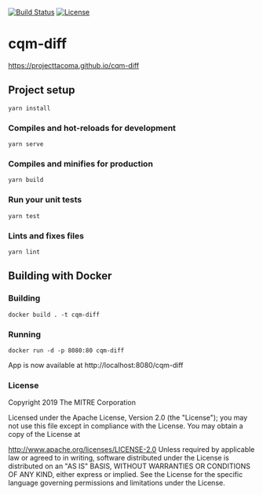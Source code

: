 [![Build Status](https://travis-ci.com/projecttacoma/cqm-diff.svg?branch=master)](https://travis-ci.com/projecttacoma/cqm-diff)
[![License](https://img.shields.io/badge/License-Apache%202.0-blue.svg)](https://opensource.org/licenses/Apache-2.0)

# cqm-diff

https://projecttacoma.github.io/cqm-diff

## Project setup
```
yarn install
```

### Compiles and hot-reloads for development
```
yarn serve
```

### Compiles and minifies for production
```
yarn build
```

### Run your unit tests
```
yarn test
```

### Lints and fixes files
```
yarn lint
```

## Building with Docker

### Building

```
docker build . -t cqm-diff
```

### Running

```
docker run -d -p 8080:80 cqm-diff
```

App is now available at http://localhost:8080/cqm-diff



### License
Copyright 2019 The MITRE Corporation

Licensed under the Apache License, Version 2.0 (the "License"); you may not use this file except in compliance with the License. You may obtain a copy of the License at

http://www.apache.org/licenses/LICENSE-2.0
Unless required by applicable law or agreed to in writing, software distributed under the License is distributed on an "AS IS" BASIS, WITHOUT WARRANTIES OR CONDITIONS OF ANY KIND, either express or implied. See the License for the specific language governing permissions and limitations under the License.
